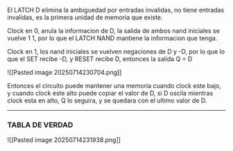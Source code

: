 El LATCH D elimina la ambiguedad por entradas invalidas, no tiene entradas invalidas, es la primera unidad de memoria que existe.

Clock en 0, anula la informacion de D, la salida de ambos nand iniciales se vuelve 1 1, por lo que el LATCH NAND mantiene la informacion que tenga.

Clock en 1, los nand iniciales se vuelven negaciones de D y -D, por lo que lo que el SET recibe -D, y  RESET recibe D, entonces la salida Q = D

![[Pasted image 20250714230704.png]]

Entonces el circuito puede mantener una memoria cuando clock este bajo, y cuando clock este alto puede copiar el valor de D, si D oscila mientras clock esta en alto, Q lo seguira, y se quedara con el ultimo valor de D.

---
### TABLA DE VERDAD
![[Pasted image 20250714231938.png]]